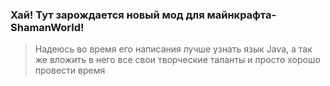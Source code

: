 ### Хай! Тут зарождается новый мод для майнкрафта- ShamanWorld!
>Надеюсь во время его написания лучше узнать язык Java, а так же вложить в него все свои творческие таланты и просто хорошо провести время 